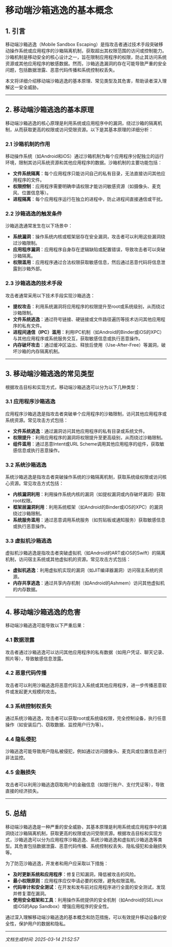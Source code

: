 # 移动端沙箱逃逸的基本概念

## 1. 引言

移动端沙箱逃逸（Mobile Sandbox Escaping）是指攻击者通过技术手段突破移动操作系统或应用程序的沙箱隔离机制，获取超出其权限范围的访问或控制能力。沙箱机制是移动安全的核心设计之一，旨在限制应用程序的权限，防止其访问系统资源或其他应用程序的敏感数据。然而，沙箱逃逸漏洞的存在可能导致严重的安全问题，包括数据泄露、恶意代码传播和系统控制权丢失。

本文将详细介绍移动端沙箱逃逸的基本原理、常见类型及其危害，帮助读者深入理解这一安全威胁。

---

## 2. 移动端沙箱逃逸的基本原理

移动端沙箱逃逸的核心原理是利用系统或应用程序中的漏洞，绕过沙箱的隔离机制，从而获取更高的权限或访问受限资源。以下是其基本原理的详细分析：

### 2.1 沙箱机制的作用
移动操作系统（如Android和iOS）通过沙箱机制为每个应用程序分配独立的运行环境，限制其访问系统资源和其他应用程序的数据。沙箱机制的主要功能包括：
- **文件系统隔离**：每个应用程序只能访问自己的私有目录，无法直接访问其他应用程序的文件。
- **权限控制**：应用程序需要明确申请权限才能访问敏感资源（如摄像头、麦克风、位置信息等）。
- **进程隔离**：每个应用程序运行在独立的进程中，防止进程间直接通信或干扰。

### 2.2 沙箱逃逸的触发条件
沙箱逃逸通常发生在以下场景中：
- **系统漏洞**：操作系统内核或框架层存在安全漏洞，攻击者可以利用这些漏洞绕过沙箱限制。
- **应用程序漏洞**：应用程序自身存在逻辑缺陷或配置错误，导致攻击者可以突破沙箱隔离。
- **权限滥用**：应用程序通过合法权限获取敏感信息，然后通过恶意代码将信息泄露到沙箱外部。

### 2.3 沙箱逃逸的技术手段
攻击者通常采用以下技术手段实现沙箱逃逸：
- **提权攻击**：利用系统漏洞将应用程序的权限提升至root或系统级别，从而绕过沙箱限制。
- **文件系统逃逸**：通过符号链接、硬链接或文件路径遍历等技术访问其他应用程序的私有文件。
- **进程间通信（IPC）滥用**：利用IPC机制（如Android的Binder或iOS的XPC）与其他应用程序或系统服务交互，获取敏感信息或执行恶意操作。
- **内存破坏攻击**：通过缓冲区溢出、释放后使用（Use-After-Free）等漏洞，破坏沙箱的内存隔离机制。

---

## 3. 移动端沙箱逃逸的常见类型

根据攻击目标和实现方式，移动端沙箱逃逸可以分为以下几种类型：

### 3.1 应用程序沙箱逃逸
应用程序沙箱逃逸是指攻击者突破单个应用程序的沙箱限制，访问其他应用程序或系统资源。常见攻击方式包括：
- **文件系统逃逸**：通过漏洞访问其他应用程序的私有目录或系统文件。
- **权限提升**：利用应用程序的漏洞将权限提升至更高级别，从而绕过沙箱限制。
- **组件滥用**：通过恶意Intent或URL Scheme调用其他应用程序的组件，获取敏感信息或执行恶意操作。

### 3.2 系统沙箱逃逸
系统沙箱逃逸是指攻击者突破操作系统的沙箱隔离机制，获取系统级权限或访问核心资源。常见攻击方式包括：
- **内核漏洞利用**：利用操作系统内核的漏洞（如提权漏洞或内存破坏漏洞）获取root权限。
- **框架层漏洞利用**：利用系统框架（如Android的Binder或iOS的XPC）的漏洞绕过沙箱限制。
- **系统服务滥用**：通过恶意调用系统服务（如剪贴板或通知服务）获取敏感信息或执行恶意操作。

### 3.3 虚拟机沙箱逃逸
虚拟机沙箱逃逸是指攻击者突破虚拟机（如Android的ART或iOS的Swift）的隔离机制，访问宿主系统或其他虚拟机的资源。常见攻击方式包括：
- **虚拟机逃逸**：利用虚拟机实现的漏洞（如JIT编译器漏洞）访问宿主系统的资源。
- **内存共享逃逸**：通过共享内存机制（如Android的Ashmem）访问其他虚拟机的内存数据。

---

## 4. 移动端沙箱逃逸的危害

移动端沙箱逃逸可能导致以下严重后果：

### 4.1 数据泄露
攻击者通过沙箱逃逸可以访问其他应用程序的私有数据（如用户凭证、聊天记录、照片等），导致敏感信息泄露。

### 4.2 恶意代码传播
攻击者可以利用沙箱逃逸将恶意代码注入系统或其他应用程序，进一步传播恶意软件或发起更大规模的攻击。

### 4.3 系统控制权丢失
通过系统沙箱逃逸，攻击者可以获取root或系统级权限，完全控制设备，执行任意操作（如安装后门、窃取数据、监控用户行为等）。

### 4.4 隐私侵犯
沙箱逃逸可能导致用户隐私被侵犯，例如通过访问摄像头、麦克风或位置信息进行非法监控。

### 4.5 金融损失
攻击者可以利用沙箱逃逸窃取用户的金融信息（如银行账户、支付凭证等），导致直接的经济损失。

---

## 5. 总结

移动端沙箱逃逸是一种严重的安全威胁，其基本原理是利用系统或应用程序中的漏洞绕过沙箱隔离机制，获取更高的权限或访问受限资源。根据攻击目标和实现方式，沙箱逃逸可以分为应用程序沙箱逃逸、系统沙箱逃逸和虚拟机沙箱逃逸等类型。其危害包括数据泄露、恶意代码传播、系统控制权丢失、隐私侵犯和金融损失等。

为了防范沙箱逃逸，开发者和用户应采取以下措施：
- **及时更新系统和应用程序**：修复已知漏洞，降低被攻击的风险。
- **最小权限原则**：应用程序应仅申请必要的权限，避免权限滥用。
- **代码审计和安全测试**：在开发和发布前对应用程序进行全面的安全测试，发现并修复潜在漏洞。
- **使用安全框架和工具**：利用操作系统提供的安全机制（如Android的SELinux或iOS的App Sandbox）增强应用程序的安全性。

通过深入理解移动端沙箱逃逸的基本概念和防范措施，可以有效提升移动设备的安全性，保护用户的数据和隐私。

---

*文档生成时间: 2025-03-14 21:52:57*
